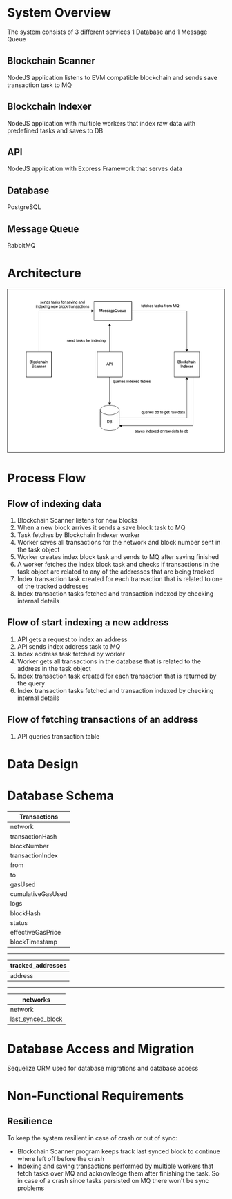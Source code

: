 # System Overview
The system consists of 3 different services 1 Database and 1 Message Queue
## Blockchain Scanner
NodeJS application listens to EVM compatible blockchain and sends save transaction task to MQ
## Blockchain Indexer
NodeJS application with multiple workers that index raw data with predefined tasks and saves to DB
## API
NodeJS application with Express Framework that serves data
## Database
PostgreSQL
## Message Queue
RabbitMQ

# Architecture

![alt text](./imgs/HLD.png)

# Process Flow

## Flow of indexing data
1. Blockchain Scanner listens for new blocks
2. When a new block arrives it sends a save block task to MQ
3. Task fetches by Blockchain Indexer worker 
4. Worker saves all transactions for the network and block number sent in the task object
5. Worker creates index block task and sends to MQ after saving finished
6. A worker fetches the index block task and checks if transactions in the task object are related to any of the addresses that are being tracked
7. Index transaction task created for each transaction that is related to one of the tracked addresses
8. Index transaction tasks fetched and transaction indexed by checking internal details

## Flow of start indexing a new address
1. API gets a request to index an address
2. API sends index address task to MQ
3. Index address task fetched by worker
4. Worker gets all transactions in the database that is related to the address in the task object
5. Index transaction task created for each transaction that is returned by the query
6. Index transaction tasks fetched and transaction indexed by checking internal details

## Flow of fetching transactions of an address
1. API queries transaction table

# Data Design

# Database Schema
| Transactions  |   
| ------------- | 
|network|
| transactionHash  | 
| blockNumber  |
|transactionIndex|
|from|
|to|
|gasUsed|
|cumulativeGasUsed|
|logs|
|blockHash|
|status|
|effectiveGasPrice|
|blockTimestamp|

-------
| tracked_addresses  |
| ------------- | 
|address|
-------
| networks  |
| ------------- | 
|network|
|last_synced_block|


# Database Access and Migration
Sequelize ORM used for database migrations and database access

# Non-Functional Requirements
## Resilience
To keep the system resilient in case of crash or out of sync:
-  Blockchain Scanner program keeps track last synced block to continue where left off before the crash
- Indexing and saving transactions performed by multiple workers that fetch tasks over MQ and acknowledge them after finishing the task. So in case of a crash since tasks persisted on MQ there won't be sync problems